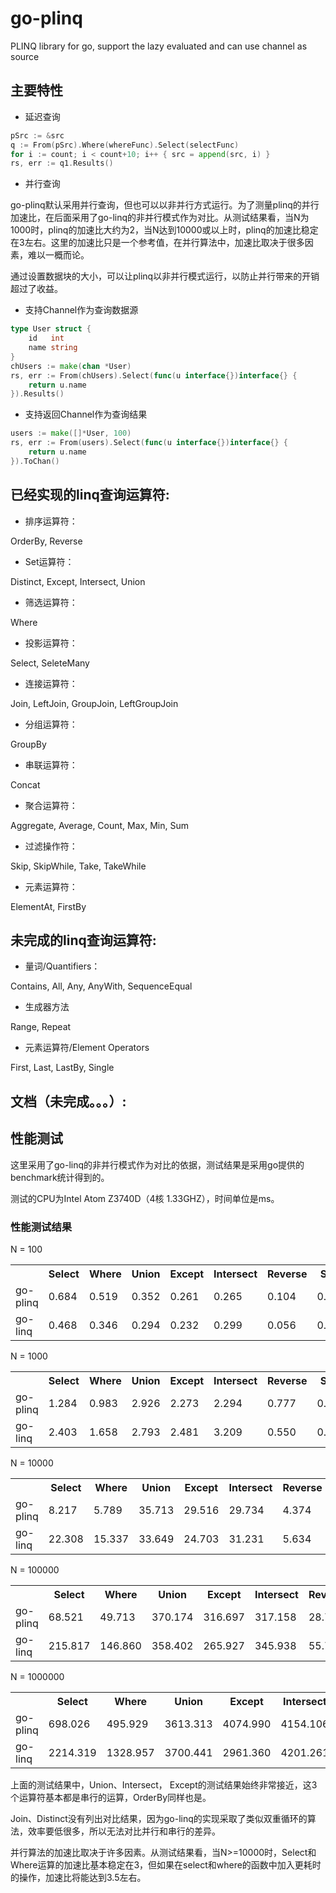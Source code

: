 go-plinq
========

PLINQ library for go, support the lazy evaluated and can use channel as source

## 主要特性

* 延迟查询

```go
pSrc := &src
q := From(pSrc).Where(whereFunc).Select(selectFunc)
for i := count; i < count+10; i++ { src = append(src, i) }
rs, err := q1.Results()
```

* 并行查询

go-plinq默认采用并行查询，但也可以以非并行方式运行。为了测量plinq的并行加速比，在后面采用了go-linq的非并行模式作为对比。从测试结果看，当N为1000时，plinq的加速比大约为2，当N达到10000或以上时，plinq的加速比稳定在3左右。这里的加速比只是一个参考值，在并行算法中，加速比取决于很多因素，难以一概而论。

通过设置数据块的大小，可以让plinq以非并行模式运行，以防止并行带来的开销超过了收益。

* 支持Channel作为查询数据源

```go
type User struct {
	id   int
	name string
}
chUsers := make(chan *User)
rs, err := From(chUsers).Select(func(u interface{})interface{} {
	return u.name
}).Results()
```

* 支持返回Channel作为查询结果

```go
users := make([]*User, 100)
rs, err := From(users).Select(func(u interface{})interface{} {
	return u.name
}).ToChan()
```

## 已经实现的linq查询运算符:
* 排序运算符：

OrderBy, Reverse

* Set运算符：

Distinct, Except, Intersect, Union

* 筛选运算符：

Where

* 投影运算符：

Select, SeleteMany

* 连接运算符：

Join, LeftJoin, GroupJoin, LeftGroupJoin

* 分组运算符：

GroupBy

* 串联运算符：

Concat

* 聚合运算符：

Aggregate, Average, Count, Max, Min, Sum

* 过滤操作符：

Skip, SkipWhile, Take, TakeWhile

* 元素运算符：

ElementAt, FirstBy 

## 未完成的linq查询运算符:

* 量词/Quantifiers：

Contains, All, Any, AnyWith, SequenceEqual

* 生成器方法

Range, Repeat

* 元素运算符/Element Operators

First, Last, LastBy, Single 

## 文档（未完成。。。）:

## 性能测试

这里采用了go-linq的非并行模式作为对比的依据，测试结果是采用go提供的benchmark统计得到的。

测试的CPU为Intel Atom Z3740D（4核 1.33GHZ），时间单位是ms。

### 性能测试结果

N = 100
<table>
  <tr>
    <th></th><th>Select</th><th>Where</th><th>Union</th><th>Except</th><th>Intersect</th><th>Reverse</th><th>Sum</th><th>SkipWhile</th><th>FirstBy</th>
  </tr>

  <tr>
    <td>go-plinq</td><td>0.684</td><td>0.519</td><td>0.352</td><td>0.261</td><td>0.265</td><td>0.104</td><td>0.028</td><td>0.244</td><td>0.203</td>
  </tr>
  <tr>
    <td>go-linq</td><td>0.468</td><td>0.346</td><td>0.294</td><td>0.232</td><td>0.299</td><td>0.056</td><td>0.024</td><td>0.177</td><td>0.172</td>
  </tr>
</table>

N = 1000
<table>
  <tr>
    <th></th><th>Select</th><th>Where</th><th>Union</th><th>Except</th><th>Intersect</th><th>Reverse</th><th>Sum</th><th>SkipWhile</th><th>FirstBy</th>
  </tr>

  <tr>
    <td>go-plinq</td><td>1.284</td><td>0.983</td><td>2.926</td><td>2.273</td><td>2.294</td><td>0.777</td><td>0.184</td><td>1.095</td><td>1.087</td>
  </tr>
  <tr>
    <td>go-linq</td><td>2.403</td><td>1.658</td><td>2.793</td><td>2.481</td><td>3.209</td><td>0.550</td><td>0.229</td><td>1.739</td><td>1.689</td>
  </tr>
</table>

N = 10000
<table>
  <tr>
    <th></th><th>Select</th><th>Where</th><th>Union</th><th>Except</th><th>Intersect</th><th>Reverse</th><th>Sum</th><th>SkipWhile</th><th>FirstBy</th>
  </tr>

  <tr>
    <td>go-plinq</td><td>8.217</td><td>5.789</td><td>35.713</td><td>29.516</td><td>29.734</td><td>4.374</td><td>0.525</td><td>8.593</td><td>8.387</td>
  </tr>
  <tr>
    <td>go-linq</td><td>22.308</td><td>15.337</td><td>33.649</td><td>24.703</td><td>31.231</td><td>5.634</td><td>2.300</td><td>17.066</td><td>17.020</td>
  </tr>
</table>

N = 100000
<table>
  <tr>
    <th></th><th>Select</th><th>Where</th><th>Union</th><th>Except</th><th>Intersect</th><th>Reverse</th><th>Sum</th><th>SkipWhile</th><th>FirstBy</th>
  </tr>

  <tr>
    <td>go-plinq</td><td>68.521</td><td>49.713</td><td>370.174</td><td>316.697</td><td>317.158</td><td>28.722</td><td>3.733</td><td>82.625</td><td>81.059</td>
  </tr>
  <tr>
    <td>go-linq</td><td>215.817</td><td>146.860</td><td>358.402</td><td>265.927</td><td>345.938</td><td>55.790</td><td>22.629</td><td>169.285</td><td>168.506</td>
  </tr>
</table>

N = 1000000
<table>
  <tr>
    <th></th><th>Select</th><th>Where</th><th>Union</th><th>Except</th><th>Intersect</th><th>Reverse</th><th>Sum</th><th>SkipWhile</th><th>FirstBy</th>
  </tr>

  <tr>
    <td>go-plinq</td><td>698.026</td><td>495.929</td><td>3613.313</td><td>4074.990</td><td>4154.106</td><td>256.377</td><td>35.813</td><td>718.557</td><td>708.542</td>
  </tr>
  <tr>
    <td>go-linq</td><td>2214.319</td><td>1328.957</td><td>3700.441</td><td>2961.360</td><td>4201.261</td><td>506.144</td><td>210.309</td><td>1560.294</td><td>1558.292</td>
  </tr>
</table>

上面的测试结果中，Union、Intersect， Except的测试结果始终非常接近，这3个运算符基本都是串行的运算，OrderBy同样也是。

Join、Distinct没有列出对比结果，因为go-linq的实现采取了类似双重循环的算法，效率要低很多，所以无法对比并行和串行的差异。

并行算法的加速比取决于许多因素。从测试结果看，当N>=10000时，Select和Where运算的加速比基本稳定在3，但如果在select和where的函数中加入更耗时的操作，加速比将能达到3.5左右。

